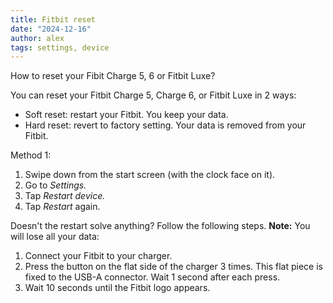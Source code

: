 ```yaml
---
title: Fitbit reset
date: "2024-12-16"
author: alex
tags: settings, device
---
```

How to reset your Fibit Charge 5, 6 or Fitbit Luxe?

You can reset your Fitbit Charge 5, Charge 6, or Fitbit Luxe in 2 ways:

* Soft reset: restart your Fitbit. You keep your data.
* Hard reset: revert to factory setting. Your data is removed from your Fitbit.

Method 1:

1. Swipe down from the start screen (with the clock face on it).
2. Go to _Settings._
3. Tap _Restart device._
4. Tap _Restart_ again.

Doesn't the restart solve anything? Follow the following steps.
**Note:** You will lose all your data:

1. Connect your Fitbit to your charger.
2. Press the button on the flat side of the charger 3 times. This flat piece is fixed to
   the USB-A connector. Wait 1 second after each press.
3. Wait 10 seconds until the Fitbit logo appears.


